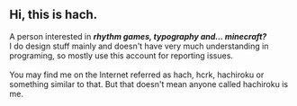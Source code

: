 ## Hi, this is hach.
A person interested in ***rhythm games, typography and… minecraft?*** <br>
I do design stuff mainly and doesn't have very much understanding in programing, so mostly use this account for reporting issues. <br><br>
You may find me on the Internet referred as hach, hcrk, hachiroku or something similar to that. But that doesn't mean anyone called hachiroku is me.
